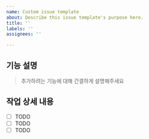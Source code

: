 ```yaml
---
name: Custom issue template
about: Describe this issue template's purpose here.
title: ''
labels: ''
assignees: ''

---
```


## 기능 설명
> 추가하려는 기능에 대해 간결하게 설명해주세요

## 작업 상세 내용
- [ ] TODO
- [ ] TODO
- [ ] TODO
